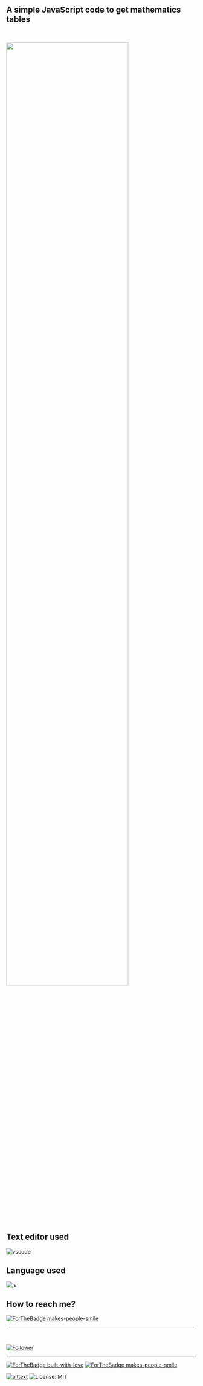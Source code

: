 ## A simple JavaScript code to get mathematics tables

<br>

<a href="#"><img src="https://im.ezgif.com/tmp/ezgif-1-b8829c33a826.gif" width="80%"></a>

## Text editor used 
![vscode](https://img.shields.io/badge/Visual_Studio_Code-0078D4?style=for-the-badge&logo=visual%20studio%20code&logoColor=black)

## Language used 
 ![js](https://img.shields.io/badge/JavaScript-F7DF1E?style=for-the-badge&logo=javascript&logoColor=black)

 ## How to reach me?
 [ ![ForTheBadge makes-people-smile](https://img.shields.io/badge/Gmail-D14836?style=for-the-badge&logo=gmail&logoColor=white)](mailto:6969sagarsharma@gmail.com)
 <hr>
 <br>

[![Follower](https://img.shields.io/github/followers/sagar-sharma-7?style=social)](https://github.com/Sagar-Sharma-7)
 <hr>
 <p float="left">

[![ForTheBadge built-with-love](https://forthebadge.com/images/badges/built-with-love.svg)](https://github.com/Sagar-Sharma-7)
[ ![ForTheBadge makes-people-smile](https://forthebadge.com/images/badges/makes-people-smile.svg)](https://github.com/Sagar-Sharma-7)

</p>


[![alttext](https://img.shields.io/badge/GitHub-100000?style=for-the-badge&logo=github&logoColor=white)](https://github.com/Sagar-Sharma-7)
![License: MIT](https://img.shields.io/badge/License-MIT-black.svg)
